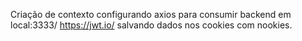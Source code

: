 
Criação de contexto
configurando axios para consumir backend em local:3333/
https://jwt.io/
salvando dados nos cookies com nookies.